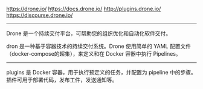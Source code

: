 https://drone.io/
https://docs.drone.io/
http://plugins.drone.io/
https://discourse.drone.io/

---

Drone 是一个持续交付平台，可帮助您的组织优化和自动化软件交付。

dron 是一种基于容器技术的持续交付系统。Drone 使用简单的 YAML 配置文件（docker-compose的超集），来定义和在 Docker 容器中执行 Pipelines。

---

plugins 是 Docker 容器，用于执行预定义的任务，并配置为 pipeline 中的步骤。插件可用于部署代码，发布工件，发送通知等。